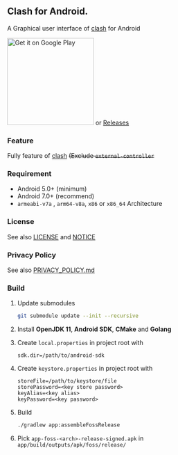 ## Clash for Android.

A Graphical user interface of [clash](https://github.com/Dreamacro/clash) for Android

<a href="https://play.google.com/store/apps/details?id=com.github.kr328.clash"><img width="200px" alt="Get it on Google Play" src="https://play.google.com/intl/en_us/badges/static/images/badges/en_badge_web_generic.png"/></a> or [Releases](https://github.com/Kr328/ClashForAndroid/releases)

### Feature

Fully feature of [clash](https://github.com/Dreamacro/clash) ~~(Exclude `external-controller`~~

### Requirement

- Android 5.0+ (minimum)
- Android 7.0+ (recommend)
- `armeabi-v7a` , `arm64-v8a`, `x86` or `x86_64` Architecture

### License

See also [LICENSE](./LICENSE) and [NOTICE](./NOTICE)

### Privacy Policy

See also [PRIVACY_POLICY.md](./PRIVACY_POLICY.md)

### Build

1. Update submodules

   ```bash
   git submodule update --init --recursive
   ```

2. Install **OpenJDK 11**, **Android SDK**, **CMake** and **Golang**

3. Create `local.properties` in project root with

   ```properties
   sdk.dir=/path/to/android-sdk
   ```

4. Create `keystore.properties` in project root with

   ```properties
   storeFile=/path/to/keystore/file
   storePassword=<key store password>
   keyAlias=<key alias>
   keyPassword=<key password>
   ```

5. Build

   ```bash
   ./gradlew app:assembleFossRelease
   ```

6. Pick `app-foss-<arch>-release-signed.apk` in `app/build/outputs/apk/foss/release/`
